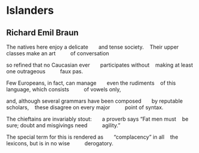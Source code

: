 # Islanders
## Richard Emil Braun
The natives here enjoy a delicate
      and tense society.
   Their upper classes make an art
         of conversation

so refined that no Caucasian ever
      participates without
   making at least one outrageous
         faux pas.

Few Europeans, in fact, can manage
      even the rudiments
   of this language, which consists
         of vowels only,

and, although several grammars have been composed
      by reputable scholars,
   these disagree on every major
         point of syntax.

The chieftains are invariably stout:
      a proverb says “Fat men must
   be sure; doubt and misgivings need
         agility.”

The special term for this is rendered as
      “complacency” in all
   the lexicons, but is in no wise
         derogatory.